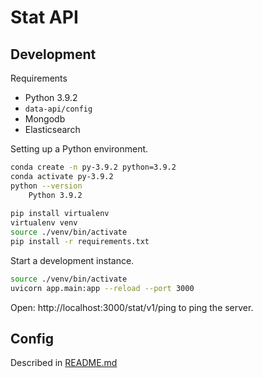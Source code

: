# Stat API 

## Development

Requirements

- Python 3.9.2
- `data-api/config`
- Mongodb
- Elasticsearch 

Setting up a Python environment.

```bash
conda create -n py-3.9.2 python=3.9.2
conda activate py-3.9.2
python --version
	Python 3.9.2
    
pip install virtualenv
virtualenv venv
source ./venv/bin/activate
pip install -r requirements.txt
```

Start a development instance.

```bash
source ./venv/bin/activate
uvicorn app.main:app --reload --port 3000
```

Open: http://localhost:3000/stat/v1/ping to ping the server.


## Config

Described in [README.md]( ../data-api/README.md)